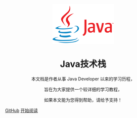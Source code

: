 <p align="center">
<img src="./docs/imgs/java.png" width="200" height="130"  alt="全栈自学社区" />
</p>

<h1 align="center">Java技术栈</h1>
<p align="center">
本文档是作者从事 Java Developer 以来的学习历程，
</p>
<p align="center">
旨在为大家提供一个较详细的学习教程，
</p>

<p align="center">
如果本文能为您得到帮助，请给予支持！
</p>

[GitHub](https://github.com/xzMhehe)
[开始阅读](README.md)